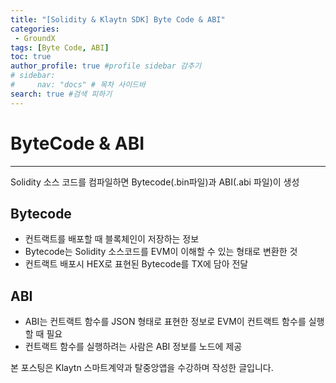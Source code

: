 ```yaml
---
title: "[Solidity & Klaytn SDK] Byte Code & ABI"
categories:
 - GroundX
tags: [Byte Code, ABI] 
toc: true
author_profile: true #profile sidebar 감추기
# sidebar:
#     nav: "docs" # 목차 사이드바
search: true #검색 피하기
---
```




# ByteCode & ABI

------------------

Solidity 소스 코드를 컴파일하면 Bytecode(.bin파일)과 ABI(.abi 파일)이 생성



## Bytecode

- 컨트랙트를 배포할 때 블록체인이 저장하는 정보
- Bytecode는 Solidity 소스코드를 EVM이 이해할 수 있는 형태로 변환한 것
- 컨트랙트 배포시 HEX로 표현된 Bytecode를 TX에 담아 전달



## ABI

- ABI는 컨트랙트 함수를 JSON 형태로 표현한 정보로 EVM이 컨트랙트 함수를 실행할 때 필요
- 컨트랙트 함수를 실행하려는 사람은 ABI 정보를 노드에 제공



<div class="notice">
  <p>본 포스팅은 Klaytn 스마트계약과 탈중앙앱을 수강하며 작성한 글입니다.</p>
</div>
